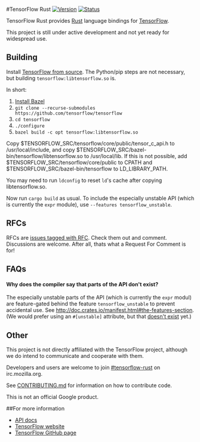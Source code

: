 #TensorFlow Rust
[![Version](https://img.shields.io/crates/v/tensorflow.svg)](https://crates.io/crates/tensorflow)
[![Status](https://travis-ci.org/google/tensorflow-rust.svg?branch=master)](https://travis-ci.org/google/tensorflow-rust)

TensorFlow Rust provides [Rust](https://www.rust-lang.org) language bindings for
[TensorFlow](http://tensorflow.org).

This project is still under active development and not yet ready for widespread use.

## Building

Install [TensorFlow from source](https://www.tensorflow.org/versions/master/get_started/os_setup.html#source).
The Python/pip steps are not necessary, but building `tensorflow:libtensorflow.so` is.

In short:

1. [Install Bazel](http://bazel.io/docs/install.html)
1. `git clone --recurse-submodules https://github.com/tensorflow/tensorflow`
1. `cd tensorflow`
1. `./configure`
1. `bazel build -c opt tensorflow:libtensorflow.so`

Copy $TENSORFLOW_SRC/tensorflow/core/public/tensor_c_api.h to /usr/local/include,
and copy $TENSORFLOW_SRC/bazel-bin/tensorflow/libtensorflow.so to /usr/local/lib.
If this is not possible, add $TENSORFLOW_SRC/tensorflow/core/public to CPATH
and $TENSORFLOW_SRC/bazel-bin/tensorflow to LD_LIBRARY_PATH.

You may need to run `ldconfig` to reset `ld`'s cache after copying libtensorflow.so.

Now run `cargo build` as usual.
To include the especially unstable API (which is currently the `expr` module),
use `--features tensorflow_unstable`.

## RFCs
RFCs are [issues tagged with RFC](https://github.com/google/tensorflow-rust/labels/rfc).
Check them out and comment. Discussions are welcome. After all, thats what a Request For Comment is for!

## FAQs

#### Why does the compiler say that parts of the API don't exist?
The especially unstable parts of the API (which is currently the `expr` modul) are
feature-gated behind the feature `tensorflow_unstable` to prevent accidental
use. See http://doc.crates.io/manifest.html#the-features-section.
(We would prefer using an `#[unstable]` attribute, but that
[doesn't exist](https://github.com/rust-lang/rfcs/issues/1491) yet.)

## Other

This project is not directly affiliated with the TensorFlow project, although we
do intend to communicate and cooperate with them.

Developers and users are welcome to join
[#tensorflow-rust](http://chat.mibbit.com/?server=irc.mozilla.org&channel=%23tensorflow-rust)
on irc.mozilla.org.

See [CONTRIBUTING.md](CONTRIBUTING.md) for information on how to contribute code.

This is not an official Google product.

##For more information

* [API docs](https://google.github.io/tensorflow-rust)
* [TensorFlow website](http://tensorflow.org)
* [TensorFlow GitHub page](https://github.com/tensorflow/tensorflow)
